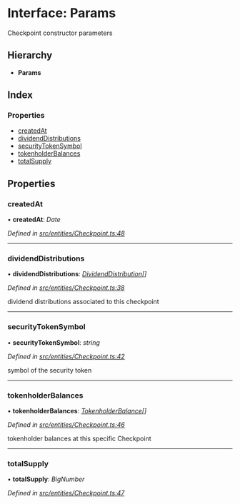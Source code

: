 # Interface: Params

Checkpoint constructor parameters

## Hierarchy

* **Params**

## Index

### Properties

* [createdAt](_entities_checkpoint_.params.md#createdat)
* [dividendDistributions](_entities_checkpoint_.params.md#dividenddistributions)
* [securityTokenSymbol](_entities_checkpoint_.params.md#securitytokensymbol)
* [tokenholderBalances](_entities_checkpoint_.params.md#tokenholderbalances)
* [totalSupply](_entities_checkpoint_.params.md#totalsupply)

## Properties

###  createdAt

• **createdAt**: *Date*

*Defined in [src/entities/Checkpoint.ts:48](https://github.com/PolymathNetwork/polymath-sdk/blob/45453ad/src/entities/Checkpoint.ts#L48)*

___

###  dividendDistributions

• **dividendDistributions**: *[DividendDistribution](../classes/_entities_dividenddistribution_.dividenddistribution.md)[]*

*Defined in [src/entities/Checkpoint.ts:38](https://github.com/PolymathNetwork/polymath-sdk/blob/45453ad/src/entities/Checkpoint.ts#L38)*

dividend distributions associated to this checkpoint

___

###  securityTokenSymbol

• **securityTokenSymbol**: *string*

*Defined in [src/entities/Checkpoint.ts:42](https://github.com/PolymathNetwork/polymath-sdk/blob/45453ad/src/entities/Checkpoint.ts#L42)*

symbol of the security token

___

###  tokenholderBalances

• **tokenholderBalances**: *[TokenholderBalance](_types_index_.tokenholderbalance.md)[]*

*Defined in [src/entities/Checkpoint.ts:46](https://github.com/PolymathNetwork/polymath-sdk/blob/45453ad/src/entities/Checkpoint.ts#L46)*

tokenholder balances at this specific Checkpoint

___

###  totalSupply

• **totalSupply**: *BigNumber*

*Defined in [src/entities/Checkpoint.ts:47](https://github.com/PolymathNetwork/polymath-sdk/blob/45453ad/src/entities/Checkpoint.ts#L47)*
